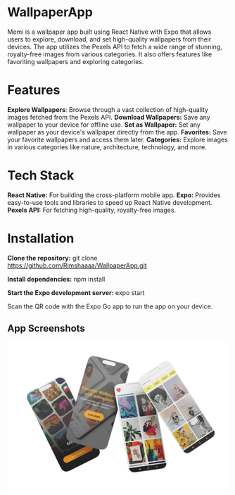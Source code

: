 # WallpaperApp
Memi is a wallpaper app built using React Native with Expo that allows users to explore, download, and set high-quality wallpapers from their devices. The app utilizes the Pexels API to fetch a wide range of stunning, royalty-free images from various categories. It also offers features like favoriting wallpapers and exploring categories.

# Features
**Explore Wallpapers**: Browse through a vast collection of high-quality images fetched from the Pexels API.
**Download Wallpapers:** Save any wallpaper to your device for offline use.
**Set as Wallpaper:** Set any wallpaper as your device's wallpaper directly from the app.
**Favorites:** Save your favorite wallpapers and access them later.
**Categories:** Explore images in various categories like nature, architecture, technology, and more.

# Tech Stack
**React Native:** For building the cross-platform mobile app.
**Expo:** Provides easy-to-use tools and libraries to speed up React Native development.
**Pexels API:** For fetching high-quality, royalty-free images.

# Installation
**Clone the repository:**
git clone https://github.com/Rimshaaaa/WallpaperApp.git

**Install dependencies:**
npm install

**Start the Expo development server:**
expo start

Scan the QR code with the Expo Go app to run the app on your device.

## App Screenshots

![App Screenshot](./screenshot.png)
